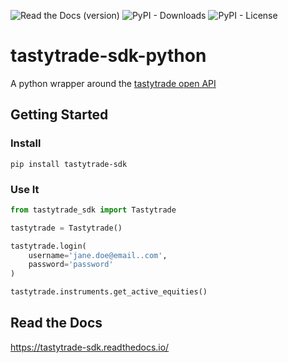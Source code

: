 ![Read the Docs (version)](https://img.shields.io/readthedocs/tastytrade-sdk/latest?style=for-the-badge)
![PyPI - Downloads](https://img.shields.io/pypi/dm/tastytrade-sdk?style=for-the-badge)
![PyPI - License](https://img.shields.io/pypi/l/tastytrade-sdk?style=for-the-badge)

# tastytrade-sdk-python

A python wrapper around the [tastytrade open API](https://developer.tastytrade.com/)

## Getting Started

### Install
```shell
pip install tastytrade-sdk
```

### Use It
```python
from tastytrade_sdk import Tastytrade

tastytrade = Tastytrade()

tastytrade.login(
    username='jane.doe@email..com',
    password='password'
)

tastytrade.instruments.get_active_equities()
```


## Read the Docs
https://tastytrade-sdk.readthedocs.io/